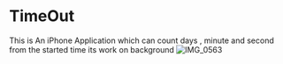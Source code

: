 # TimeOut
This is An iPhone Application which can count days , minute and second from the started time its work on background
![IMG_0563](https://github.com/RajendraPandit1/TimeOut/assets/75786029/5d25116c-94e0-46aa-9fd5-8fbcd1f51f44)
